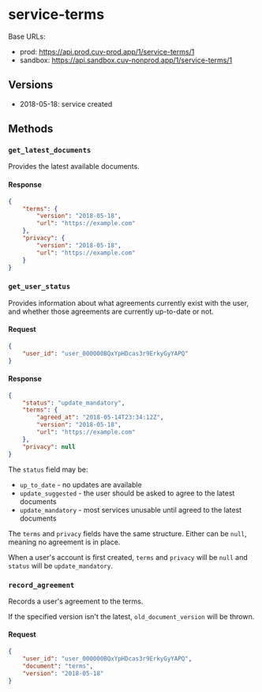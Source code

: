 # service-terms

Base URLs:

- prod: https://api.prod.cuv-prod.app/1/service-terms/1
- sandbox: https://api.sandbox.cuv-nonprod.app/1/service-terms/1

## Versions

- 2018-05-18: service created

## Methods

### `get_latest_documents`

Provides the latest available documents.

#### Response

```json
{
	"terms": {
		"version": "2018-05-18",
		"url": "https://example.com"
	},
	"privacy": {
		"version": "2018-05-18",
		"url": "https://example.com"
	}
}
```

### `get_user_status`

Provides information about what agreements currently exist with the user, and whether those agreements are currently up-to-date or not.

#### Request

```json
{
	"user_id": "user_000000BQxYpHDcas3r9ErkyGyYAPQ"
}
```

#### Response

```json
{
	"status": "update_mandatory",
	"terms": {
		"agreed_at": "2018-05-14T23:34:12Z",
		"version": "2018-05-18",
		"url": "https://example.com"
	},
	"privacy": null
}
```

The `status` field may be:

- `up_to_date` - no updates are available
- `update_suggested` - the user should be asked to agree to the latest documents
- `update_mandatory` - most services unusable until agreed to the latest documents

The `terms` and `privacy` fields have the same structure. Either can be `null`, meaning no agreement is in place.

When a user's account is first created, `terms` and `privacy` will be `null` and `status` will be `update_mandatory`.

### `record_agreement`

Records a user's agreement to the terms.

If the specified version isn't the latest, `old_document_version` will be thrown.

#### Request

```json
{
	"user_id": "user_000000BQxYpHDcas3r9ErkyGyYAPQ",
	"document": "terms",
	"version": "2018-05-18"
}
```
